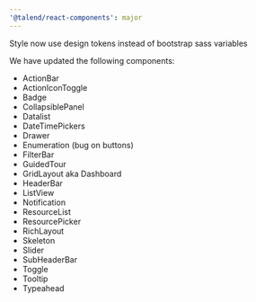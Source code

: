 ```yaml
---
'@talend/react-components': major
---
```


Style now use design tokens instead of bootstrap sass variables

We have updated the following components:

* ActionBar
* ActionIconToggle
* Badge
* CollapsiblePanel
* Datalist
* DateTimePickers
* Drawer
* Enumeration (bug on buttons)
* FilterBar
* GuidedTour
* GridLayout aka Dashboard
* HeaderBar
* ListView
* Notification
* ResourceList
* ResourcePicker
* RichLayout
* Skeleton
* Slider
* SubHeaderBar
* Toggle
* Tooltip
* Typeahead